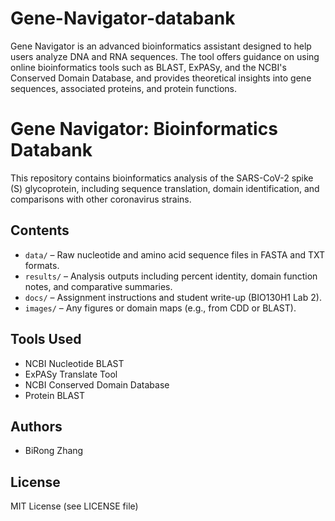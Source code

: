 # Gene-Navigator-databank
Gene Navigator is an advanced bioinformatics assistant designed to help users analyze DNA and RNA sequences. The tool offers guidance on using online bioinformatics tools such as BLAST, ExPASy, and the NCBI's Conserved Domain Database, and provides theoretical insights into gene sequences, associated proteins, and protein functions.
# Gene Navigator: Bioinformatics Databank

This repository contains bioinformatics analysis of the SARS-CoV-2 spike (S) glycoprotein, including sequence translation, domain identification, and comparisons with other coronavirus strains.

## Contents

- `data/` – Raw nucleotide and amino acid sequence files in FASTA and TXT formats.
- `results/` – Analysis outputs including percent identity, domain function notes, and comparative summaries.
- `docs/` – Assignment instructions and student write-up (BIO130H1 Lab 2).
- `images/` – Any figures or domain maps (e.g., from CDD or BLAST).

## Tools Used

- NCBI Nucleotide BLAST
- ExPASy Translate Tool
- NCBI Conserved Domain Database
- Protein BLAST

## Authors

- BiRong Zhang

## License

MIT License (see LICENSE file)
